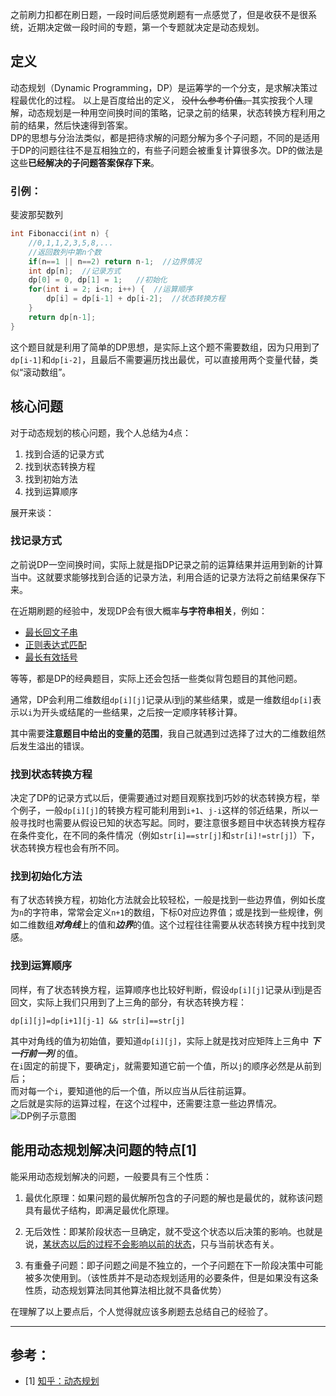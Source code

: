 之前刷力扣都在刷日题，一段时间后感觉刷题有一点感觉了，但是收获不是很系统，近期决定做一段时间的专题，第一个专题就决定是动态规划。  

## 定义  
动态规划（Dynamic Programming，DP）是运筹学的一个分支，是求解决策过程最优化的过程。
以上是百度给出的定义， ~~没什么参考价值。~~其实按我个人理解，动态规划是一种用空间换时间的策略，记录之前的结果，状态转换方程利用之前的结果，然后快速得到答案。  
DP的思想与分治法类似，都是把待求解的问题分解为多个子问题，不同的是适用于DP的问题往往不是互相独立的，有些子问题会被重复计算很多次。DP的做法是这些**已经解决的子问题答案保存下来**。

### 引例：
斐波那契数列
```cpp
int Fibonacci(int n) {
	//0,1,1,2,3,5,8,...
	//返回数列中第n个数
	if(n==1 || n==2) return n-1;  //边界情况
	int dp[n];  //记录方式
	dp[0] = 0, dp[1] = 1;   //初始化
	for(int i = 2; i<n; i++) {  //运算顺序
		dp[i] = dp[i-1] + dp[i-2];  //状态转换方程
	}
	return dp[n-1];
}
```
这个题目就是利用了简单的DP思想，是实际上这个题不需要数组，因为只用到了`dp[i-1]`和`dp[i-2]`，且最后不需要遍历找出最优，可以直接用两个变量代替，类似“滚动数组”。  


## 核心问题

对于动态规划的核心问题，我个人总结为4点：  
1. 找到合适的记录方式  
2. 找到状态转换方程
3. 找到初始方法  
4. 找到运算顺序  

展开来谈：  
### 找记录方式
之前说DP一空间换时间，实际上就是指DP记录之前的运算结果并运用到新的计算当中。这就要求能够找到合适的记录方法，利用合适的记录方法将之前结果保存下来。 

在近期刷题的经验中，发现DP会有很大概率**与字符串相关**，例如：  
- [最长回文子串](https://leetcode-cn.com/problems/longest-palindromic-substring/)
- [正则表达式匹配](https://leetcode-cn.com/problems/regular-expression-matching/)
- [最长有效括号](https://leetcode-cn.com/problems/longest-valid-parentheses/)

等等，都是DP的经典题目，实际上还会包括一些类似背包题目的其他问题。

通常，DP会利用二维数组`dp[i][j]`记录从i到j的某些结果，或是一维数组`dp[i]`表示以`i`为开头或结尾的一些结果，之后按一定顺序转移计算。  

其中需要**注意题目中给出的变量的范围**，我自己就遇到过选择了过大的二维数组然后发生溢出的错误。

### 找到状态转换方程  
决定了DP的记录方式以后，便需要通过对题目观察找到巧妙的状态转换方程，举个例子，一般`dp[i][j]`的转换方程可能利用到`i+1`、`j-i`这样的邻近结果，所以一般寻找时也需要从假设已知的状态写起。同时，要注意很多题目中状态转换方程存在条件变化，在不同的条件情况（例如`str[i]==str[j]`和`str[i]!=str[j]`）下，状态转换方程也会有所不同。  

### 找到初始化方法
有了状态转换方程，初始化方法就会比较轻松，一般是找到一些边界值，例如长度为`n`的字符串，常常会定义`n+1`的数组，下标0对应边界值；或是找到一些规律，例如二维数组***对角线***上的值和***边界***的值。这个过程往往需要从状态转换方程中找到灵感。

### 找到运算顺序  
同样，有了状态转换方程，运算顺序也比较好判断，假设`dp[i][j]`记录从i到j是否回文，实际上我们只用到了上三角的部分，有状态转换方程：    
```
dp[i][j]=dp[i+1][j-1] && str[i]==str[j]
```  
其中对角线的值为初始值，要知道`dp[i][j]`，实际上就是找对应矩阵上三角中 ***下一行前一列*** 的值。  
在`i`固定的前提下，要确定`j`，就需要知道它前一个值，所以`j`的顺序必然是从前到后；  
而对每一个`i`，要知道他的后一个值，所以应当从后往前运算。  
之后就是实际的运算过程，在这个过程中，还需要注意一些边界情况。
![DP例子示意图](https://img.foril.fun/DP.jpg)


## 能用动态规划解决问题的特点[1]
能采用动态规划解决的问题，一般要具有三个性质：

1. 最优化原理：如果问题的最优解所包含的子问题的解也是最优的，就称该问题具有最优子结构，即满足最优化原理。

2. 无后效性：即某阶段状态一旦确定，就不受这个状态以后决策的影响。也就是说，<u>某状态以后的过程不会影响以前的状态</u>，只与当前状态有关。

3. 有重叠子问题：即子问题之间是不独立的，一个子问题在下一阶段决策中可能被多次使用到。（该性质并不是动态规划适用的必要条件，但是如果没有这条性质，动态规划算法同其他算法相比就不具备优势）


在理解了以上要点后，个人觉得就应该多刷题去总结自己的经验了。

---

## 参考：
- [1] [知乎：动态规划](https://zhuanlan.zhihu.com/p/126361983)